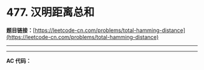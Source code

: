 # 477. 汉明距离总和

**题目链接：**[https://leetcode-cn.com/problems/total-hamming-distance](https://leetcode-cn.com/problems/total-hamming-distance)

---

<Cards card="leetcode_477_total-hamming-distance"></Cards>

---

**AC 代码：**

```java

```